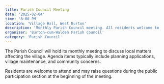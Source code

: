 ```yaml
---
title: Parish Council Meeting
date: '2025-02-04'
time: '8:00 PM'
location: 'Village Hall, West Burton'
description: 'Monthly Parish Council meeting. All residents welcome to attend and observe.'
organizer: 'Burton-cum-Walden Parish Council'
category: 'Parish Council'
---
```


The Parish Council will hold its monthly meeting to discuss local matters affecting the village. Agenda items typically include planning applications, village maintenance, and community concerns.

Residents are welcome to attend and may raise questions during the public participation section at the beginning of the meeting.